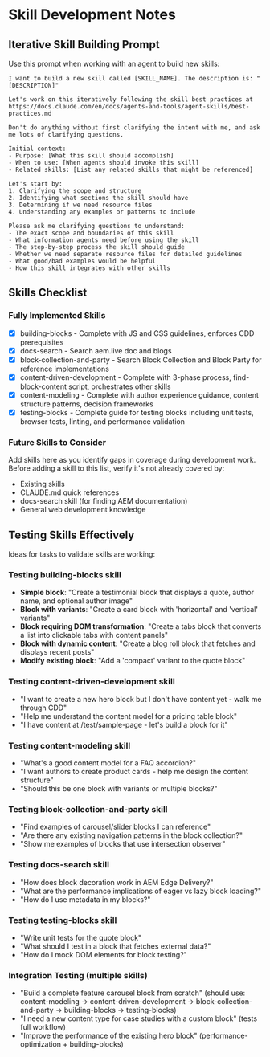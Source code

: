 # Skill Development Notes

## Iterative Skill Building Prompt

Use this prompt when working with an agent to build new skills:

```
I want to build a new skill called [SKILL_NAME]. The description is: "[DESCRIPTION]"

Let's work on this iteratively following the skill best practices at https://docs.claude.com/en/docs/agents-and-tools/agent-skills/best-practices.md

Don't do anything without first clarifying the intent with me, and ask me lots of clarifying questions.

Initial context:
- Purpose: [What this skill should accomplish]
- When to use: [When agents should invoke this skill]
- Related skills: [List any related skills that might be referenced]

Let's start by:
1. Clarifying the scope and structure
2. Identifying what sections the skill should have
3. Determining if we need resource files
4. Understanding any examples or patterns to include

Please ask me clarifying questions to understand:
- The exact scope and boundaries of this skill
- What information agents need before using the skill
- The step-by-step process the skill should guide
- Whether we need separate resource files for detailed guidelines
- What good/bad examples would be helpful
- How this skill integrates with other skills
```

## Skills Checklist

### Fully Implemented Skills

- [x] building-blocks - Complete with JS and CSS guidelines, enforces CDD prerequisites
- [x] docs-search - Search aem.live doc and blogs
- [x] block-collection-and-party - Search Block Collection and Block Party for reference implementations
- [x] content-driven-development - Complete with 3-phase process, find-block-content script, orchestrates other skills
- [x] content-modeling - Complete with author experience guidance, content structure patterns, decision frameworks
- [x] testing-blocks - Complete guide for testing blocks including unit tests, browser tests, linting, and performance validation

### Future Skills to Consider

Add skills here as you identify gaps in coverage during development work. Before adding a skill to this list, verify it's not already covered by:
- Existing skills
- CLAUDE.md quick references
- docs-search skill (for finding AEM documentation)
- General web development knowledge

## Testing Skills Effectively

Ideas for tasks to validate skills are working:

### Testing building-blocks skill
- **Simple block**: "Create a testimonial block that displays a quote, author name, and optional author image"
- **Block with variants**: "Create a card block with 'horizontal' and 'vertical' variants"
- **Block requiring DOM transformation**: "Create a tabs block that converts a list into clickable tabs with content panels"
- **Block with dynamic content**: "Create a blog roll block that fetches and displays recent posts"
- **Modify existing block**: "Add a 'compact' variant to the quote block"

### Testing content-driven-development skill
- "I want to create a new hero block but I don't have content yet - walk me through CDD"
- "Help me understand the content model for a pricing table block"
- "I have content at /test/sample-page - let's build a block for it"

### Testing content-modeling skill
- "What's a good content model for a FAQ accordion?"
- "I want authors to create product cards - help me design the content structure"
- "Should this be one block with variants or multiple blocks?"

### Testing block-collection-and-party skill
- "Find examples of carousel/slider blocks I can reference"
- "Are there any existing navigation patterns in the block collection?"
- "Show me examples of blocks that use intersection observer"

### Testing docs-search skill
- "How does block decoration work in AEM Edge Delivery?"
- "What are the performance implications of eager vs lazy block loading?"
- "How do I use metadata in my blocks?"

### Testing testing-blocks skill
- "Write unit tests for the quote block"
- "What should I test in a block that fetches external data?"
- "How do I mock DOM elements for block testing?"

### Integration Testing (multiple skills)
- "Build a complete feature carousel block from scratch" (should use: content-modeling → content-driven-development → block-collection-and-party → building-blocks → testing-blocks)
- "I need a new content type for case studies with a custom block" (tests full workflow)
- "Improve the performance of the existing hero block" (performance-optimization + building-blocks)
